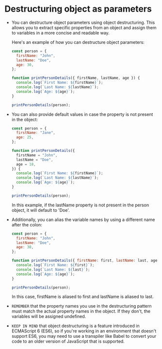 # Destructuring object as parameters

- You can destructure object parameters using object destructuring. This allows you to extract specific properties from an object and assign them to variables in a more concise and readable way.

  Here's an example of how you can destructure object parameters:

  ```javascript
  const person = {
    firstName: "John",
    lastName: "Doe",
    age: 30,
  };

  function printPersonDetails({ firstName, lastName, age }) {
    console.log(`First Name: ${firstName}`);
    console.log(`Last Name: ${lastName}`);
    console.log(`Age: ${age}`);
  }

  printPersonDetails(person);
  ```

- You can also provide default values in case the property is not present in the object:

  ```javascript
  const person = {
    firstName: "Jane",
    age: 25,
  };

  function printPersonDetails({
    firstName = "John",
    lastName = "Doe",
    age = 18,
  }) {
    console.log(`First Name: ${firstName}`);
    console.log(`Last Name: ${lastName}`);
    console.log(`Age: ${age}`);
  }

  printPersonDetails(person);
  ```

  In this example, if the lastName property is not present in the person object, it will default to 'Doe'.

- Additionally, you can alias the variable names by using a different name after the colon:

  ```javascript
  const person = {
    firstName: "John",
    lastName: "Doe",
    age: 30,
  };

  function printPersonDetails({ firstName: first, lastName: last, age }) {
    console.log(`First Name: ${first}`);
    console.log(`Last Name: ${last}`);
    console.log(`Age: ${age}`);
  }

  printPersonDetails(person);
  ```

  In this case, firstName is aliased to first and lastName is aliased to last.

- `REMEMBER` that the property names you use in the destructuring pattern must match the actual property names in the object. If they don't, the variables will be assigned undefined.

- `KEEP IN MIND` that object destructuring is a feature introduced in ECMAScript 6 (ES6), so if you're working in an environment that doesn't support ES6, you may need to use a transpiler like Babel to convert your code to an older version of JavaScript that is supported.
